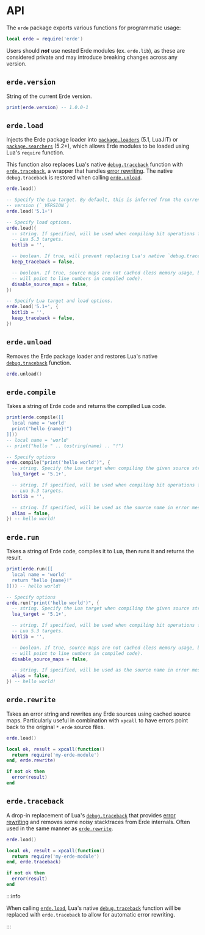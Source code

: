 # API

The `erde` package exports various functions for programmatic usage:

```lua
local erde = require('erde')
```

Users should **_not_** use nested Erde modules (ex. `erde.lib`), as these
are considered private and may introduce breaking changes across any version.

## `erde.version`

String of the current Erde version.

```lua
print(erde.version) -- 1.0.0-1
```

## `erde.load`

Injects the Erde package loader into
[`package.loaders`](https://www.lua.org/manual/5.1/manual.html#pdf-package.loaders)
(5.1, LuaJIT) or
[`package.searchers`](https://www.lua.org/manual/5.2/manual.html#pdf-package.searchers)
(5.2+), which allows Erde modules to be loaded using Lua's `require` function.

This function also replaces Lua's native
[`debug.traceback`](https://www.lua.org/manual/5.4/manual.html#pdf-debug.traceback)
function with [`erde.traceback`](#erdetraceback), a wrapper that handles
[error rewriting](/error-rewriting). The native `debug.traceback` is restored when
calling [`erde.unload`](#erdeunload).

```lua
erde.load()

-- Specify the Lua target. By default, this is inferred from the current Lua
-- version (`_VERSION`)
erde.load('5.1+')

-- Specify load options.
erde.load({
  -- string. If specified, will be used when compiling bit operations for pre
  -- Lua 5.3 targets.
  bitlib = '',

  -- boolean. If true, will prevent replacing Lua's native `debug.traceback`.
  keep_traceback = false,

  -- boolean. If true, source maps are not cached (less memory usage, but errors
  -- will point to line numbers in compiled code).
  disable_source_maps = false,
})

-- Specify Lua target and load options.
erde.load('5.1+', {
  bitlib = '',
  keep_traceback = false,
})
```

## `erde.unload`

Removes the Erde package loader and restores Lua's native
[`debug.traceback`](https://www.lua.org/manual/5.4/manual.html#pdf-debug.traceback)
function.

```lua
erde.unload()
```

## `erde.compile`

Takes a string of Erde code and returns the compiled Lua code.

```lua
print(erde.compile([[
  local name = 'world'
  print("hello {name}!")
]]))
-- local name = 'world'
-- print("hello " .. tostring(name) .. "!")

-- Specify options
erde.compile("print('hello world')", {
  -- string. Specify the Lua target when compiling the given source string.
  lua_target = '5.1+',

  -- string. If specified, will be used when compiling bit operations for pre
  -- Lua 5.3 targets.
  bitlib = '',

  -- string. If specified, will be used as the source name in error messages.
  alias = false,
}) -- hello world!
```

## `erde.run`

Takes a string of Erde code, compiles it to Lua, then runs it and returns the result.

```lua
print(erde.run([[
  local name = 'world'
  return "hello {name}!"
]])) -- hello world!

-- Specify options
erde.run("print('hello world')", {
  -- string. Specify the Lua target when compiling the given source string.
  lua_target = '5.1+',

  -- string. If specified, will be used when compiling bit operations for pre
  -- Lua 5.3 targets.
  bitlib = '',

  -- boolean. If true, source maps are not cached (less memory usage, but errors
  -- will point to line numbers in compiled code).
  disable_source_maps = false,

  -- string. If specified, will be used as the source name in error messages.
  alias = false,
}) -- hello world!
```

## `erde.rewrite`

Takes an error string and rewrites any Erde sources using cached source maps.
Particularly useful in combination with `xpcall` to have errors point back to
the original `*.erde` source files.

```lua
erde.load()

local ok, result = xpcall(function()
  return require('my-erde-module')
end, erde.rewrite)

if not ok then
  error(result)
end
```

## `erde.traceback`

A drop-in replacement of Lua's [`debug.traceback`](https://www.lua.org/manual/5.4/manual.html#pdf-debug.traceback)
that provides [error rewriting](/error-rewriting) and removes some noisy
stacktraces from Erde internals. Often used in the same manner as
[`erde.rewrite`](#erderewrite).

```lua
erde.load()

local ok, result = xpcall(function()
  return require('my-erde-module')
end, erde.traceback)

if not ok then
  error(result)
end
```

:::info

When calling [`erde.load`](#erdeload), Lua's native
[`debug.traceback`](https://www.lua.org/manual/5.4/manual.html#pdf-debug.traceback)
function will be replaced with `erde.traceback` to allow for automatic error
rewriting.

:::
